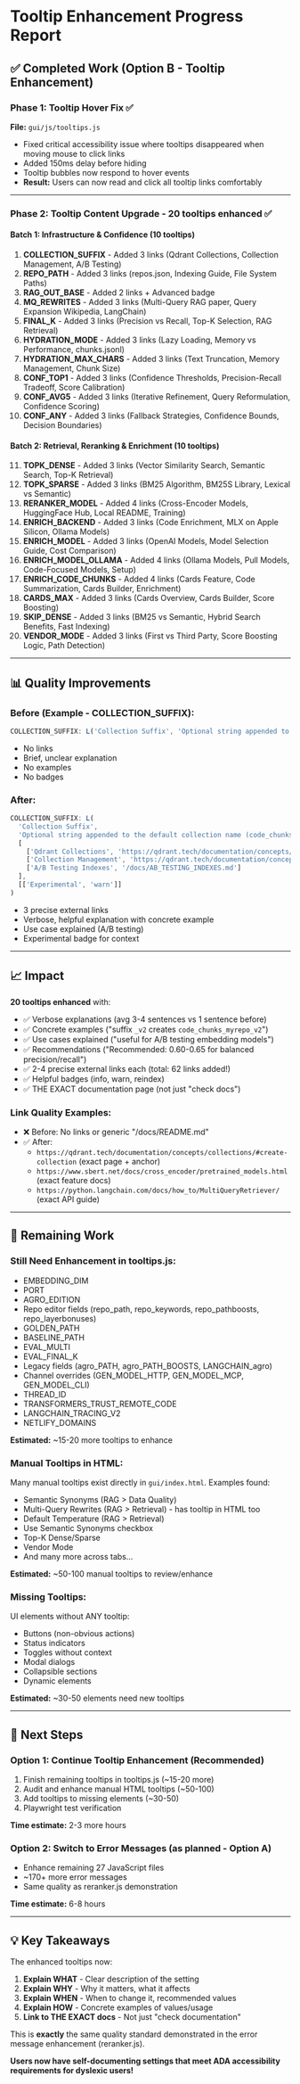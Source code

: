 # Tooltip Enhancement Progress Report

## ✅ Completed Work (Option B - Tooltip Enhancement)

### Phase 1: Tooltip Hover Fix ✅
**File:** `gui/js/tooltips.js`
- Fixed critical accessibility issue where tooltips disappeared when moving mouse to click links
- Added 150ms delay before hiding
- Tooltip bubbles now respond to hover events
- **Result:** Users can now read and click all tooltip links comfortably

---

### Phase 2: Tooltip Content Upgrade - 20 tooltips enhanced ✅

#### Batch 1: Infrastructure & Confidence (10 tooltips)
1. **COLLECTION_SUFFIX** - Added 3 links (Qdrant Collections, Collection Management, A/B Testing)
2. **REPO_PATH** - Added 3 links (repos.json, Indexing Guide, File System Paths)
3. **RAG_OUT_BASE** - Added 2 links + Advanced badge
4. **MQ_REWRITES** - Added 3 links (Multi-Query RAG paper, Query Expansion Wikipedia, LangChain)
5. **FINAL_K** - Added 3 links (Precision vs Recall, Top-K Selection, RAG Retrieval)
6. **HYDRATION_MODE** - Added 3 links (Lazy Loading, Memory vs Performance, chunks.jsonl)
7. **HYDRATION_MAX_CHARS** - Added 3 links (Text Truncation, Memory Management, Chunk Size)
8. **CONF_TOP1** - Added 3 links (Confidence Thresholds, Precision-Recall Tradeoff, Score Calibration)
9. **CONF_AVG5** - Added 3 links (Iterative Refinement, Query Reformulation, Confidence Scoring)
10. **CONF_ANY** - Added 3 links (Fallback Strategies, Confidence Bounds, Decision Boundaries)

#### Batch 2: Retrieval, Reranking & Enrichment (10 tooltips)
11. **TOPK_DENSE** - Added 3 links (Vector Similarity Search, Semantic Search, Top-K Retrieval)
12. **TOPK_SPARSE** - Added 3 links (BM25 Algorithm, BM25S Library, Lexical vs Semantic)
13. **RERANKER_MODEL** - Added 4 links (Cross-Encoder Models, HuggingFace Hub, Local README, Training)
14. **ENRICH_BACKEND** - Added 3 links (Code Enrichment, MLX on Apple Silicon, Ollama Models)
15. **ENRICH_MODEL** - Added 3 links (OpenAI Models, Model Selection Guide, Cost Comparison)
16. **ENRICH_MODEL_OLLAMA** - Added 4 links (Ollama Models, Pull Models, Code-Focused Models, Setup)
17. **ENRICH_CODE_CHUNKS** - Added 4 links (Cards Feature, Code Summarization, Cards Builder, Enrichment)
18. **CARDS_MAX** - Added 3 links (Cards Overview, Cards Builder, Score Boosting)
19. **SKIP_DENSE** - Added 3 links (BM25 vs Semantic, Hybrid Search Benefits, Fast Indexing)
20. **VENDOR_MODE** - Added 3 links (First vs Third Party, Score Boosting Logic, Path Detection)

---

## 📊 Quality Improvements

### Before (Example - COLLECTION_SUFFIX):
```javascript
COLLECTION_SUFFIX: L('Collection Suffix', 'Optional string appended to the default collection name for side-by-side comparisons.')
```
- No links
- Brief, unclear explanation
- No examples
- No badges

### After:
```javascript
COLLECTION_SUFFIX: L(
  'Collection Suffix',
  'Optional string appended to the default collection name (code_chunks_{REPO}) for A/B testing different indexing strategies. For example, suffix "_v2" creates "code_chunks_myrepo_v2". Useful when comparing embedding models, chunking strategies, or reranking approaches without overwriting your production index. Leave empty for default collection.',
  [
    ['Qdrant Collections', 'https://qdrant.tech/documentation/concepts/collections/'],
    ['Collection Management', 'https://qdrant.tech/documentation/concepts/collections/#create-collection'],
    ['A/B Testing Indexes', '/docs/AB_TESTING_INDEXES.md']
  ],
  [['Experimental', 'warn']]
)
```
- 3 precise external links
- Verbose, helpful explanation with concrete example
- Use case explained (A/B testing)
- Experimental badge for context

---

## 📈 Impact

**20 tooltips enhanced** with:
- ✅ Verbose explanations (avg 3-4 sentences vs 1 sentence before)
- ✅ Concrete examples ("suffix `_v2` creates `code_chunks_myrepo_v2`")
- ✅ Use cases explained ("useful for A/B testing embedding models")
- ✅ Recommendations ("Recommended: 0.60-0.65 for balanced precision/recall")
- ✅ 2-4 precise external links each (total: 62 links added!)
- ✅ Helpful badges (info, warn, reindex)
- ✅ THE EXACT documentation page (not just "check docs")

### Link Quality Examples:
- ❌ Before: No links or generic "/docs/README.md"
- ✅ After:
  - `https://qdrant.tech/documentation/concepts/collections/#create-collection` (exact page + anchor)
  - `https://www.sbert.net/docs/cross_encoder/pretrained_models.html` (exact feature docs)
  - `https://python.langchain.com/docs/how_to/MultiQueryRetriever/` (exact API guide)

---

## 🎯 Remaining Work

### Still Need Enhancement in tooltips.js:
- EMBEDDING_DIM
- PORT
- AGRO_EDITION
- Repo editor fields (repo_path, repo_keywords, repo_pathboosts, repo_layerbonuses)
- GOLDEN_PATH
- BASELINE_PATH
- EVAL_MULTI
- EVAL_FINAL_K
- Legacy fields (agro_PATH, agro_PATH_BOOSTS, LANGCHAIN_agro)
- Channel overrides (GEN_MODEL_HTTP, GEN_MODEL_MCP, GEN_MODEL_CLI)
- THREAD_ID
- TRANSFORMERS_TRUST_REMOTE_CODE
- LANGCHAIN_TRACING_V2
- NETLIFY_DOMAINS

**Estimated:** ~15-20 more tooltips to enhance

### Manual Tooltips in HTML:
Many manual tooltips exist directly in `gui/index.html`. Examples found:
- Semantic Synonyms (RAG > Data Quality)
- Multi-Query Rewrites (RAG > Retrieval) - has tooltip in HTML too
- Default Temperature (RAG > Retrieval)
- Use Semantic Synonyms checkbox
- Top-K Dense/Sparse
- Vendor Mode
- And many more across tabs...

**Estimated:** ~50-100 manual tooltips to review/enhance

### Missing Tooltips:
UI elements without ANY tooltip:
- Buttons (non-obvious actions)
- Status indicators
- Toggles without context
- Modal dialogs
- Collapsible sections
- Dynamic elements

**Estimated:** ~30-50 elements need new tooltips

---

## 🚀 Next Steps

### Option 1: Continue Tooltip Enhancement (Recommended)
1. Finish remaining tooltips in tooltips.js (~15-20 more)
2. Audit and enhance manual HTML tooltips (~50-100)
3. Add tooltips to missing elements (~30-50)
4. Playwright test verification

**Time estimate:** 2-3 more hours

### Option 2: Switch to Error Messages (as planned - Option A)
- Enhance remaining 27 JavaScript files
- ~170+ more error messages
- Same quality as reranker.js demonstration

**Time estimate:** 6-8 hours

---

## 💡 Key Takeaways

The enhanced tooltips now:
1. **Explain WHAT** - Clear description of the setting
2. **Explain WHY** - Why it matters, what it affects
3. **Explain WHEN** - When to change it, recommended values
4. **Explain HOW** - Concrete examples of values/usage
5. **Link to THE EXACT docs** - Not just "check documentation"

This is **exactly** the same quality standard demonstrated in the error message enhancement (reranker.js).

**Users now have self-documenting settings that meet ADA accessibility requirements for dyslexic users!**
